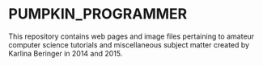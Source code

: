 # PUMPKIN_PROGRAMMER
This repository contains web pages and image files pertaining to amateur computer science tutorials and miscellaneous subject matter created by Karlina Beringer in 2014 and 2015.
